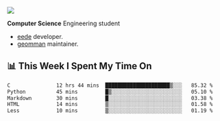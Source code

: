 ![](https://komarev.com/ghpvc/?username=brauliorivas&color=green)

**Computer Science** Engineering student

- [eede](https://github.com/key4hep/eede) developer.
- [geomman](https://www.freshports.org/sysutils/geomman) maintainer.

## 📊 This Week I Spent My Time On

<!--START_SECTION:waka-->

```txt
C               12 hrs 44 mins  █████████████████████▒░░░   85.32 %
Python          45 mins         █▒░░░░░░░░░░░░░░░░░░░░░░░   05.10 %
Markdown        30 mins         █░░░░░░░░░░░░░░░░░░░░░░░░   03.38 %
HTML            14 mins         ▒░░░░░░░░░░░░░░░░░░░░░░░░   01.58 %
Less            10 mins         ▒░░░░░░░░░░░░░░░░░░░░░░░░   01.19 %
```

<!--END_SECTION:waka-->
